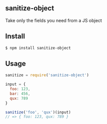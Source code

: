 ## sanitize-object

Take only the fields you need from a JS object

## Install

```bash
$ npm install sanitize-object
```

## Usage

```js
sanitize = require('sanitize-object')

input = {
  foo: 123,
  bar: 456,
  qux: 789
}

sanitize('foo', 'qux')(input)
// => { foo: 123, qux: 789 }
```
